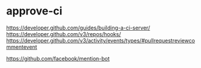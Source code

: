# approve-ci

https://developer.github.com/guides/building-a-ci-server/
https://developer.github.com/v3/repos/hooks/
https://developer.github.com/v3/activity/events/types/#pullrequestreviewcommentevent

https://github.com/facebook/mention-bot

